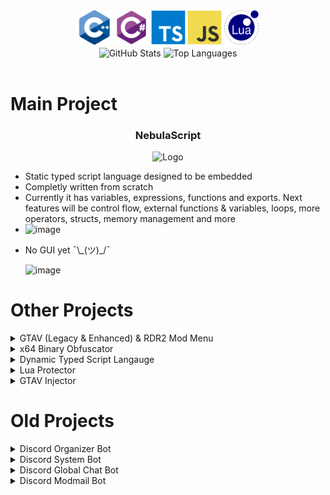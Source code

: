 <div align="center">
  <div>
    <img src="https://github.com/devicons/devicon/blob/master/icons/cplusplus/cplusplus-original.svg" width=55 height=55>
    <img src="https://github.com/devicons/devicon/blob/master/icons/csharp/csharp-original.svg" width=55 height=55>
    <img src="https://github.com/devicons/devicon/blob/master/icons/typescript/typescript-original.svg" width=55 height=55>
    <img src="https://github.com/devicons/devicon/blob/master/icons/javascript/javascript-original.svg" width=55 height=55>
    <img src="https://github.com/devicons/devicon/blob/master/icons/lua/lua-original.svg" width=55 height=55>
  <br>
  </div>
  <div>
    <img align="center" alt="GitHub Stats" src="https://github-readme-stats-navy-two-40.vercel.app/api?username=zzepine&theme=dark&show_icons=true&custom_title=Github%20Stats&hide_rank=true&include_all_commits=true&line_height=28" />
    <img align="center" alt="Top Languages" src="https://github-readme-stats-navy-two-40.vercel.app/api/top-langs?username=zzepine&theme=dark&show_icons=true&custom_title=Top%20Languages&layout=donut&line_height=28&exclude_repo=GTAV-Decompiled-Scripts" />
  </div>
</div>
<br>

# Main Project
<div align="center">
	<h3>NebulaScript</h3>
	<img width="150" height="150" alt="Logo" src="https://github.com/user-attachments/assets/6cc8607d-bc9e-497e-ba58-caf063a06d48" />
</div>
<ul>
  <li>Static typed script language designed to be embedded</li>
  <li>Completly written from scratch</li>
  <li>Currently it has variables, expressions, functions and exports. Next features will be control flow, external functions & variables, loops, more operators, structs, memory management and more</li>
	

  <li><img width="517" height="308" alt="image" src="https://github.com/user-attachments/assets/572bb245-4ed0-48a1-b28e-0d9d8b47a680" /></li>
  <li><p>No GUI yet ¯\_(ツ)_/¯</p> <img width="600" height="602" alt="image" src="https://github.com/user-attachments/assets/02d70c60-a9b9-4701-b3fb-2bd4f4df0622" /></li>
</ul>

# Other Projects

<details> 
  <summary>GTAV (Legacy & Enhanced) & RDR2 Mod Menu</summary>
  <ul>
    <li>Nebula (Previously called SuperBase)</li>
    <li>Mainly focused on GUI and backend. Does not have many features since it was first intended to be a public base</li>
  </ul>
  <li><img width="512" height="398" alt="image" src="https://github.com/user-attachments/assets/9d2065e7-d5c8-4ccd-8a43-64e37eb6c63b" /></li>
</details>

<details> 
  <summary>x64 Binary Obfuscator</summary>
  <ul>
    <li>Obfuscates x64 binaries to make reverse engineering harder</li>
  </ul>
  <h3>Original main</h3>
  <li><img width="833" height="745" alt="image" src="https://github.com/user-attachments/assets/09400633-20c1-4a85-8c6a-69cad7952da7" /></li>
  <h3>Obfuscated same function</h3>
  <li><img width="937" height="621" alt="image" src="https://github.com/user-attachments/assets/b5e646d7-a378-4fe0-98ff-e1de0110942a" /></li>
</details>

<details> 
  <summary>Dynamic Typed Script Langauge</summary>
  <ul>
    <li>SigmaScript (ignore the name please)</li>
    <li>Completly written from scratch. I wrote the Lexer, Parser, Compiler, VM, everything except for ImGui</li>
    <li>Dynamic typed script language intended for embedding which I discontinued to make a static typed language instead</li>
    <li>
      <details> 
        <summary>Embedding Functions</summary>
        <ul>
          <li><img width="780" height="165" alt="image" src="https://github.com/user-attachments/assets/658b319c-c0c1-43b8-8c8d-93ddac9d6745" /></li>
          <li><img width="852" height="632" alt="image" src="https://github.com/user-attachments/assets/22358654-d7fc-4aeb-9f36-4cbbb323c226" /></li>
        </ul>
      </details>
    </li>
    <li>
      <details> 
        <summary>Code & Disassembly</summary>
        <ul>
          <li><img width="639" height="93" alt="image" src="https://github.com/user-attachments/assets/2d037a22-ccd2-40d3-bc7c-9d8fd0218e06" /></li>
          <li><img width="920" height="648" alt="image" src="https://github.com/user-attachments/assets/f1f9f2bd-cf94-40ea-a426-34885eb8cdc8" /></li>
        </ul>
      </details>
    </li>
    <li>
      <details> 
        <summary>Experimental JIT Compiler</summary>
        <li>In case you dont know: JIT Compiler directly compiles to machine code instead of using a VM</li>
        <li>Code here was 'return 123.f'</li>
        <ul>
          <li><img width="417" height="537" alt="image" src="https://github.com/user-attachments/assets/bf56d658-95af-448e-b5be-f3c94adf9961" /></li>
        </ul>
      </details>
    </li>
  </ul>
</details>

<details> 
  <summary>Lua Protector</summary>
  <li>Made in only 5 hours</li>
  <li>Compiles lua files to luac and adds protections like:</li>
  <ul>
    <li>obfuscation: Obfuscates the script with stuff like string encoder, vm, compressor, function inliner, control flow obfuscation and more</li>
    <li>unluac crasher: Crashes unluac when attempting to unluac a protected script</li>
    <li>unluac time waster: Makes unluac take alot of time (~40min) just to crash at the end</li>
    <li>asm hider: Hides the assembly when attempting to disassemble the script (only shows the first few instructions)</li>
    <li>junk instructions: Adds junk instructions which do nothing but waste time when inspecting</li>
    <li><img width="750" height="246" alt="image" src="https://github.com/user-attachments/assets/e213960d-b5e2-46fa-9fdf-5316d2a72fab" /></li>
  </ul>
</details>

<details> 
  <summary>GTAV Injector</summary>
  <li>Legacy & Enhanced. Rockstar Launcher, Epic Games & Steam</li>
  <li>Repo: https://github.com/zzepine/GTAV-Injector</li>
  <ul>
    <li><img width="734" height="271" alt="image" src="https://github.com/user-attachments/assets/80538650-d839-4978-aaf8-77923f2f0a87" /></li>
  </ul>
</details>


# Old Projects

<details> 
  <summary>Discord Organizer Bot</summary>
  <li>Discord bot for selling custom discord bots with hosting time</li>
  <li>Fully automatic except for creating bot accounts because its against discord tos</li>
</details>

<details> 
  <summary>Discord System Bot</summary>
  <li>Customizable discord bot with many functions like:</li>
  <ul>
    <li>Admin Commands (Ban, Clear, Mute, Warn)</li>
    <li>Fun Commands (Meme, Mock)</li>
    <li>Utility Commands (Avatar, Calculate, Diff, Random, ServerInfo, Translate, UserInfo)</li>
    <li>Setup Commands (Setup systems listed below)</li>
    <li>Apply System (Forms)</li>
    <li>Join to Create System</li>
    <li>Welcomer & Leaver System</li>
    <li>Reaction Role System</li>
    <li>Roster System</li>
    <li>Guild Stats System</li>
    <li>Ticket System</li>
    <li>YouTube, Twitch & Twitter Notifier Systems</li>
    <li>Giveaway System</li>
  </ul>
</details>

<details> 
  <summary>Discord Global Chat Bot</summary>
  <li>Advanced global chat bot with many features like:</li>
  <ul>
    <li>Global Chat: Users can send text, images, stickers and emojis in a global channel which is then sent into every global channel of every guild. Text is checked for profanity which is then replaced with asterisk and Images, stickers and emojis are checked for nsfw which blocks the message</li>
    <li>Anti Spam: When a user sends too many messages in a short time or sends a guild invite it is blocked. If users in a guild send too many messages in a short time it was automatically reported</li>
    <li>Verify System: Users have to solve a captcha when sending a global message for the first time</li>
    <li>Reply System: Users could reply to other global messages which showed the replied to message in the global message</li>
    <li>Admin System: Admins can create giveaways (giveaway coins and profile customizations) and can see where global messages were sent from and can delete them in every global channel and can ban users from sending global messages</li>
    <li>Repot System: Users can report global messages with a modal to input a reason. The report is then sent into a channel where admins can take actions like Ignore, Delete and Ban</li>
    <li>Coin & Level System: Users get xp and coins by sending global messages</li>
    <li>Shop & Profile: All users have a profile which shows the user coins, level, xp, customizations and inventory. Customizations can be bought from the shop with coins</li>
    <ul>
      <li><img width="537" height="390" alt="image" src="https://github.com/user-attachments/assets/1c6a0730-5a36-459c-a5e4-e22c47ce2c82" /></li>
      <li><img width="467" height="402" alt="image" src="https://github.com/user-attachments/assets/a1552321-0acb-4851-a35d-3e5837d5511e" /></li>
    </ul>
  </ul>
</details>

<details> 
  <summary>Discord Modmail Bot</summary>
  <li>Simple modmail bot with good design and translations</li>
</details>
